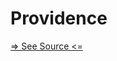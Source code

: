 # Providence

[=> See Source <=](../../docs/fundamentals/node-tools/providence-analytics/overview.md)
